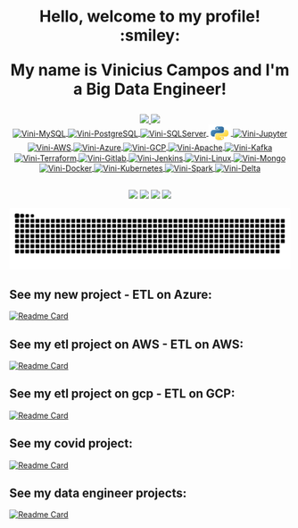 <h1 align="center">
  Hello, welcome to my profile! :smiley:
  
  My name is Vinicius Campos and
  I'm a Big Data Engineer!
</h1>

<div align="center">
  <a href="https://github.com/camposvinicius">
  <img height="180em" src="https://github-readme-stats.vercel.app/api?username=camposvinicius&show_icons=true&theme=react&include_all_commits=true&count_private=true"/>
  <img height="180em" src="https://github-readme-stats.vercel.app/api/top-langs/?username=camposvinicius&layout=compact&langs_count=7&theme=react"/>
</div>
<div align="center">
  <img align="center" alt="Vini-MySQL" height="30" width="40" src="https://cdn.jsdelivr.net/gh/devicons/devicon/icons/mysql/mysql-original.svg">
  <img align="center" alt="Vini-PostgreSQL" height="30" width="40" src="https://cdn.jsdelivr.net/gh/devicons/devicon/icons/postgresql/postgresql-original.svg">
  <img align="center" alt="Vini-SQLServer" height="50" width="40" src="https://cdn.jsdelivr.net/gh/devicons/devicon/icons/microsoftsqlserver/microsoftsqlserver-plain-wordmark.svg">
  <img align="center" alt="Vini-Python" height="30" width="40" src="https://raw.githubusercontent.com/devicons/devicon/master/icons/python/python-original.svg">
  <img align="center" alt="Vini-Jupyter" height="30" width="40" src="https://cdn.jsdelivr.net/gh/devicons/devicon/icons/jupyter/jupyter-original-wordmark.svg">
  <img align="center" alt="Vini-AWS" height="30" width="40" src="https://cdn.jsdelivr.net/gh/devicons/devicon/icons/amazonwebservices/amazonwebservices-original.svg">
  <img align="center" alt="Vini-Azure" height="60" width="60" src="https://cdn.jsdelivr.net/gh/devicons/devicon/icons/azure/azure-original-wordmark.svg">
  <img align="center" alt="Vini-GCP" height="30" width="40" src="https://cdn.jsdelivr.net/gh/devicons/devicon/icons/googlecloud/googlecloud-original.svg">
  <img align="center" alt="Vini-Apache" height="30" width="40" src="https://cdn.jsdelivr.net/gh/devicons/devicon/icons/apache/apache-original-wordmark.svg">
  <img align="center" alt="Vini-Kafka" height="50" width="40" src="https://cdn.jsdelivr.net/gh/devicons/devicon/icons/apachekafka/apachekafka-original-wordmark.svg">
  <img align="center" alt="Vini-Terraform" height="75" width="60" src="https://iconape.com/wp-content/files/mi/350292/svg/terraform-seeklogo.com.svg">
  <img align="center" alt="Vini-Gitlab" height="30" width="40" src="https://cdn.jsdelivr.net/gh/devicons/devicon/icons/gitlab/gitlab-original.svg">
  <img align="center" alt="Vini-Jenkins" height="30" width="40" src="https://cdn.jsdelivr.net/gh/devicons/devicon/icons/jenkins/jenkins-original.svg">
  <img align="center" alt="Vini-Linux" height="30" width="40" src="https://cdn.jsdelivr.net/gh/devicons/devicon/icons/linux/linux-original.svg">
  <img align="center" alt="Vini-Mongo" height="50" width="40" src="https://cdn.jsdelivr.net/gh/devicons/devicon/icons/mongodb/mongodb-original-wordmark.svg">
  <img align="center" alt="Vini-Docker" height="50" width="40" src="https://cdn.jsdelivr.net/gh/devicons/devicon/icons/docker/docker-original.svg">
  <img align="center" alt="Vini-Kubernetes" height="30" width="40" src="https://cdn.jsdelivr.net/gh/devicons/devicon/icons/kubernetes/kubernetes-plain.svg">
  <img align="center" alt="Vini-Spark" height="30" width="40" src="https://upload.wikimedia.org/wikipedia/commons/f/f3/Apache_Spark_logo.svg">
  <img align="center" alt="Vini-Delta" height="30" width="40" src="https://camo.githubusercontent.com/5535944a613e60c9be4d3a96e3d9bd34e5aba5cddc1aa6c6153123a958698289/68747470733a2f2f646f63732e64656c74612e696f2f6c61746573742f5f7374617469632f64656c74612d6c616b652d77686974652e706e67">
</div>
  
##
 
<div align="center">
  <a href = "mailto:viniciuscampos199519@gmail.com"><img src="https://img.shields.io/badge/Gmail-D14836?style=for-the-badge&logo=gmail&logoColor=white" target="_blank"></a>
  <a href="https://api.whatsapp.com/send?phone=5512997399187" target="_blank"><img src="https://img.shields.io/badge/WhatsApp-25D366?style=for-the-badge&logo=whatsapp&logoColor=white" target="_blank"></a> 
  <a href="https://www.linkedin.com/in/vinicius-de-paula-monteiro-de-campos-128aa8189/" target="_blank"><img src="https://img.shields.io/badge/-LinkedIn-%230077B5?style=for-the-badge&logo=linkedin&logoColor=white" target="_blank"></a>
  <a href = "https://discord.gg/UQRrsuYeAY"><img src="https://img.shields.io/badge/Discord-7289DA?style=for-the-badge&logo=discord&logoColor=white" target="_blank"></a>
 
  ![Snake animation](https://github.com/camposvinicius/camposvinicius/blob/output/github-contribution-grid-snake.svg)
 
</div>
   
  ## See my new project - ETL on Azure:
  [![Readme Card](https://github-readme-stats.vercel.app/api/pin/?username=camposvinicius&repo=azure-etl)](https://github.com/camposvinicius/azure-etl)
  
   ## See my etl project on AWS - ETL on AWS:
  [![Readme Card](https://github-readme-stats.vercel.app/api/pin/?username=camposvinicius&repo=aws-etl)](https://github.com/camposvinicius/aws-etl)
  
   ## See my etl project on gcp - ETL on GCP:
  [![Readme Card](https://github-readme-stats.vercel.app/api/pin/?username=camposvinicius&repo=gcp-etl)](https://github.com/camposvinicius/gcp-etl)
  
  ## See my covid project:
  [![Readme Card](https://github-readme-stats.vercel.app/api/pin/?username=camposvinicius&repo=vini-project-covid-data-BR)](https://github.com/camposvinicius/vini-project-covid-data-BR)
  
 ## See my data engineer projects:
  [![Readme Card](https://github-readme-stats.vercel.app/api/pin/?username=camposvinicius&repo=vini-dataengineer)](https://github.com/camposvinicius/vini-dataengineer)

